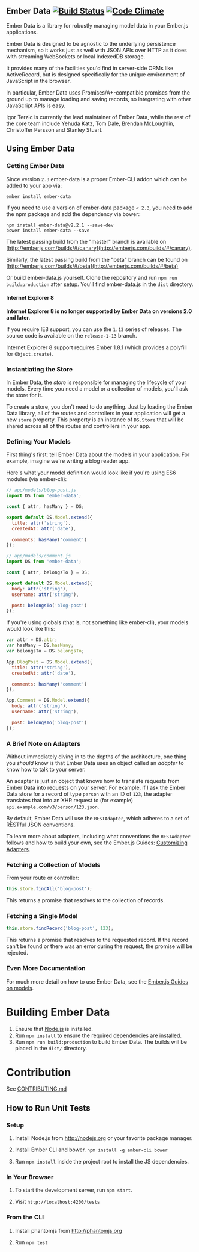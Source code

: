 ## Ember Data [![Build Status](https://secure.travis-ci.org/emberjs/data.svg?branch=master)](http://travis-ci.org/emberjs/data) [![Code Climate](https://codeclimate.com/github/emberjs/data/badges/gpa.svg)](https://codeclimate.com/github/emberjs/data)

Ember Data is a library for robustly managing model data in your
Ember.js applications.

Ember Data is designed to be agnostic to the underlying persistence
mechanism, so it works just as well with JSON APIs over HTTP as it does
with streaming WebSockets or local IndexedDB storage.

It provides many of the facilities you'd find in server-side ORMs like
ActiveRecord, but is designed specifically for the unique environment of
JavaScript in the browser.

In particular, Ember Data uses Promises/A+-compatible promises from the
ground up to manage loading and saving records, so integrating with
other JavaScript APIs is easy.

Igor Terzic is currently the lead maintainer of Ember Data, while the rest
of the core team include Yehuda Katz, Tom Dale, Brendan McLoughlin,
Christoffer Persson and Stanley Stuart.

## Using Ember Data

### Getting Ember Data

Since version `2.3` ember-data is a proper Ember-CLI addon which can be added
to your app via:

```no-highlight
ember install ember-data
```

If you need to use a version of ember-data package `< 2.3`, you need to add the
npm package and add the dependency via bower:

```no-highlight
npm install ember-data@v2.2.1 --save-dev
bower install ember-data --save
```

The latest passing build from the "master" branch is available on
[http://emberjs.com/builds/#/canary](http://emberjs.com/builds/#/canary).

Similarly, the latest passing build from the "beta" branch can be found
on [http://emberjs.com/builds/#/beta](http://emberjs.com/builds/#/beta)

Or build ember-data.js yourself. Clone the repository and run `npm run build:production`
after [setup](#setup). You'll find ember-data.js in the `dist` directory.

#### Internet Explorer 8

**Internet Explorer 8 is no longer supported by Ember Data on versions
2.0 and later.**

If you require IE8 support, you can use the `1.13` series of releases.
The source code is available on the `release-1-13` branch.

Internet Explorer 8 support requires Ember 1.8.1 (which provides a polyfill for `Object.create`).

### Instantiating the Store

In Ember Data, the _store_ is responsible for managing the lifecycle of
your models. Every time you need a model or a collection of models,
you'll ask the store for it.

To create a store, you don't need to do anything. Just by loading the
Ember Data library, all of the routes and controllers in your
application will get a new `store` property. This property is an
instance of `DS.Store` that will be shared across all of the routes and
controllers in your app.

### Defining Your Models

First thing's first: tell Ember Data about the models in your
application. For example, imagine we're writing a blog reader app.

Here's what your model definition would look like if you're using
ES6 modules (via ember-cli):

```js
// app/models/blog-post.js
import DS from 'ember-data';

const { attr, hasMany } = DS;

export default DS.Model.extend({
  title: attr('string'),
  createdAt: attr('date'),

  comments: hasMany('comment')
});

// app/models/comment.js
import DS from 'ember-data';

const { attr, belongsTo } = DS;

export default DS.Model.extend({
  body: attr('string'),
  username: attr('string'),

  post: belongsTo('blog-post')
});
```

If you're using globals (that is, not something like ember-cli), your
models would look like this:

```js
var attr = DS.attr;
var hasMany = DS.hasMany;
var belongsTo = DS.belongsTo;

App.BlogPost = DS.Model.extend({
  title: attr('string'),
  createdAt: attr('date'),

  comments: hasMany('comment')
});

App.Comment = DS.Model.extend({
  body: attr('string'),
  username: attr('string'),

  post: belongsTo('blog-post')
});
```

### A Brief Note on Adapters

Without immediately diving in to the depths of the architecture, one
thing you _should_ know is that Ember Data uses an object called an
_adapter_ to know how to talk to your server.

An adapter is just an object that knows how to translate requests from
Ember Data into requests on your server. For example, if I ask the Ember
Data store for a record of type `person` with an ID of `123`, the
adapter translates that into an XHR request to (for example)
`api.example.com/v3/person/123.json`.

By default, Ember Data will use the `RESTAdapter`, which adheres to a
set of RESTful JSON conventions.

To learn more about adapters, including what conventions the
`RESTAdapter` follows and how to build your own, see the Ember.js
Guides: [Customizing Adapters](http://emberjs.com/guides/models/customizing-adapters).

### Fetching a Collection of Models

From your route or controller:

```js
this.store.findAll('blog-post');
```

This returns a promise that resolves to the collection of records.

### Fetching a Single Model

```js
this.store.findRecord('blog-post', 123);
```

This returns a promise that resolves to the requested record. If the
record can't be found or there was an error during the request, the
promise will be rejected.

### Even More Documentation

For much more detail on how to use Ember Data, see the [Ember.js Guides
on models](http://emberjs.com/guides/models/).

# Building Ember Data

1. Ensure that [Node.js](http://nodejs.org/) is installed.
2. Run `npm install` to ensure the required dependencies are installed.
3. Run `npm run build:production` to build Ember Data. The builds will be placed in the `dist/` directory.

# Contribution

See [CONTRIBUTING.md](https://github.com/emberjs/data/blob/master/CONTRIBUTING.md)

## How to Run Unit Tests

### Setup

1. Install Node.js from http://nodejs.org or your favorite package manager.

2. Install Ember CLI and bower. `npm install -g ember-cli bower`

3. Run `npm install` inside the project root to install the JS dependencies.

### In Your Browser

1. To start the development server, run `npm start`.

2. Visit `http://localhost:4200/tests`

### From the CLI

1. Install phantomjs from http://phantomjs.org

2. Run `npm test`
